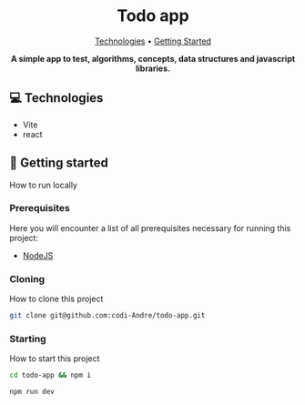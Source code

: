 <h1 align="center" style="font-weight: bold;">Todo app</h1>

<p align="center">
 <a href="#tech">Technologies</a> • 
 <a href="#started">Getting Started</a>
</p>

<p align="center">
    <b>A simple app to test, algorithms, concepts, data structures and javascript libraries.</b>
</p>

<h2 id="technologies">💻 Technologies</h2>

- Vite
- react

<h2 id="started">🚀 Getting started</h2>

How to run locally

<h3>Prerequisites</h3>

Here you will encounter a list of all prerequisites necessary for running this project:

- [NodeJS](https://nodejs.org/en)

<h3>Cloning</h3>

How to clone this project

```bash
git clone git@github.com:codi-Andre/todo-app.git
```

<h3>Starting</h3>

How to start this project

```bash
cd todo-app && npm i

npm run dev
```
